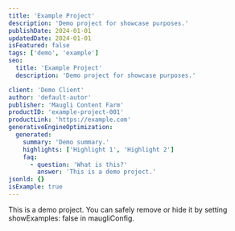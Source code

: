 ```yaml
---
title: 'Example Project'
description: 'Demo project for showcase purposes.'
publishDate: 2024-01-01
updatedDate: 2024-01-01
isFeatured: false
tags: ['demo', 'example']
seo:
  title: 'Example Project'
  description: 'Demo project for showcase purposes.'

client: 'Demo Client'
author: 'default-autor'
publisher: 'Maugli Content Farm'
productID: 'example-project-001'
productLink: 'https://example.com'
generativeEngineOptimization:
  generated:
    summary: 'Demo summary.'
    highlights: ['Highlight 1', 'Highlight 2']
    faq:
      - question: 'What is this?'
        answer: 'This is a demo project.'
jsonld: {}
isExample: true
---
```


This is a demo project. You can safely remove or hide it by setting showExamples: false in maugliConfig.
